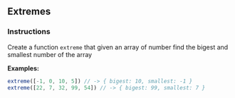 ## Extremes

### Instructions

Create a function `extreme` that given an array of number find the bigest and
smallest number of the array

**Examples:**

```js
extreme([-1, 0, 10, 5]) // -> { bigest: 10, smallest: -1 }
extreme([22, 7, 32, 99, 54]) // -> { bigest: 99, smallest: 7 }
```
